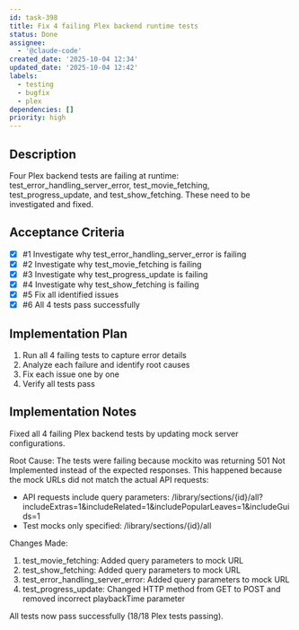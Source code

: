 ```yaml
---
id: task-398
title: Fix 4 failing Plex backend runtime tests
status: Done
assignee:
  - '@claude-code'
created_date: '2025-10-04 12:34'
updated_date: '2025-10-04 12:42'
labels:
  - testing
  - bugfix
  - plex
dependencies: []
priority: high
---
```


## Description

<!-- SECTION:DESCRIPTION:BEGIN -->
Four Plex backend tests are failing at runtime: test_error_handling_server_error, test_movie_fetching, test_progress_update, and test_show_fetching. These need to be investigated and fixed.
<!-- SECTION:DESCRIPTION:END -->

## Acceptance Criteria
<!-- AC:BEGIN -->
- [x] #1 Investigate why test_error_handling_server_error is failing
- [x] #2 Investigate why test_movie_fetching is failing
- [x] #3 Investigate why test_progress_update is failing
- [x] #4 Investigate why test_show_fetching is failing
- [x] #5 Fix all identified issues
- [x] #6 All 4 tests pass successfully
<!-- AC:END -->

## Implementation Plan

<!-- SECTION:PLAN:BEGIN -->
1. Run all 4 failing tests to capture error details
2. Analyze each failure and identify root causes
3. Fix each issue one by one
4. Verify all tests pass
<!-- SECTION:PLAN:END -->

## Implementation Notes

<!-- SECTION:NOTES:BEGIN -->
Fixed all 4 failing Plex backend tests by updating mock server configurations.

Root Cause:
The tests were failing because mockito was returning 501 Not Implemented instead of the expected responses. This happened because the mock URLs did not match the actual API requests:
- API requests include query parameters: /library/sections/{id}/all?includeExtras=1&includeRelated=1&includePopularLeaves=1&includeGuids=1
- Test mocks only specified: /library/sections/{id}/all

Changes Made:
1. test_movie_fetching: Added query parameters to mock URL
2. test_show_fetching: Added query parameters to mock URL
3. test_error_handling_server_error: Added query parameters to mock URL
4. test_progress_update: Changed HTTP method from GET to POST and removed incorrect playbackTime parameter

All tests now pass successfully (18/18 Plex tests passing).
<!-- SECTION:NOTES:END -->
